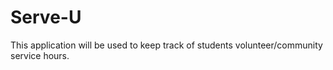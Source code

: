 # Serve-U
This application will be used to keep track of students volunteer/community service hours.

